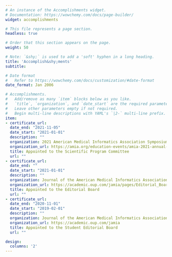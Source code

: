 ```yaml
---
# An instance of the Accomplishments widget.
# Documentation: https://wowchemy.com/docs/page-builder/
widget: accomplishments

# This file represents a page section.
headless: true

# Order that this section appears on the page.
weight: 50

# Note: `&shy;` is used to add a 'soft' hyphen in a long heading.
title: 'Accomplish&shy;ments'
subtitle:

# Date format
#   Refer to https://wowchemy.com/docs/customization/#date-format
date_format: Jan 2006

# Accomplishments.
#   Add/remove as many `item` blocks below as you like.
#   `title`, `organization`, and `date_start` are the required parameters.
#   Leave other parameters empty if not required.
#   Begin multi-line descriptions with YAML's `|2-` multi-line prefix.
item:
- certificate_url:
  date_end: "2021-11-05"
  date_start: "2021-01-01"
  description: ""
  organization: 2021 American Medical Informatics Association Symposium
  organization_url: https://amia.org/education-events/amia-2021-annual-symposium/amia-2021-annual-symposium-scientific-program-committee
  title: Appointed to the Scientific Program Committee
  url: ""
- certificate_url:
  date_end: ""
  date_start: "2021-01-01"
  description: ""
  organization: Journal of the American Medical Informatics Association (JAMIA)
  organization_url: https://academic.oup.com/jamia/pages/Editorial_Board
  title: Appointed to the Editorial Board
  url: ""
- certificate_url:
  date_end: "2020-11-01"
  date_start: "2019-02-01"
  description: ""
  organization: Journal of the American Medical Informatics Association (JAMIA)
  organization_url: https://academic.oup.com/jamia
  title: Appointed to the Student Editorial Board
  url: ""

design:
  columns: '2' 
---
```

